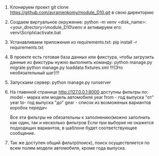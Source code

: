 1. Клонируем проект git clone https://github.com/avramenkomy/module_D10.git в свою директорию
2. Создаем виртуальное окружение:
    python -m venv <disk_name>:\<your_directory>\module_D10\venv
    и активируем его:
    venv\Scripts\activate.bat
3. Устанавливаем приложения из requirements.txt: pip install -r requirements.txt
4. В проекте есть готовая база данных или фикстура, чтобы загрузить данные из фикстуры нужно выполнить команду:
    python manage.py migrate
    python manage.py loaddata fixtures.xml
    !!!(Это необязательный шаг)!!!
5. Запускаем сервер: python manage.py runserver
6. На главнной странице http://127.0.0.1:8000 доступны фильтры по:
    model - марка или модель автомобиля
    year from - год выпуска "от"
    year to- год выпуска "до"
    gear - список из возможеных вариантов коробок передач
    
    Все эти фильтры не обязательны к заполнению(можно заполнить как один, так и несколько фильтров
    Если при выборке не окажется подходящих вариантов, в шаблоне будет соответствующее сообщение.
    
7. Так же доступен общий фильтр(поиск), поиск осуществляется по всем полям модели автомобиля, кроме года выпуска.

